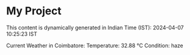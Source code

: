 # My Project

This content is dynamically generated in Indian Time (IST): 2024-04-07 10:25:23 IST


Current Weather in Coimbatore:
Temperature: 32.88 °C
Condition: haze
